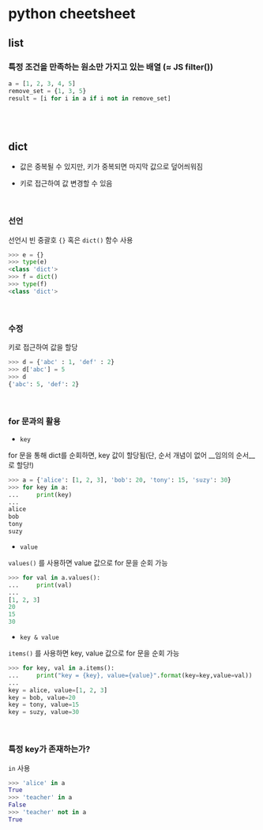 # python cheetsheet


## list

### 특정 조건을 만족하는 원소만 가지고 있는 배열 (≈ JS filter())

```python
a = [1, 2, 3, 4, 5]
remove_set = {1, 3, 5}
result = [i for i in a if i not in remove_set]
```





<br>
<br>

## dict

- 값은 중복될 수 있지만, 키가 중복되면 마지막 값으로 덮어씌워짐

- 키로 접근하여 값 변경할 수 있음

<br>

### 선언 

선언시 빈 중괄호 `{}` 혹은 `dict()` 함수 사용

```python
>>> e = {}
>>> type(e)
<class 'dict'>
>>> f = dict()
>>> type(f)
<class 'dict'>
```

<br>

### 수정

키로 접근하여 값을 할당
```python
>>> d = {'abc' : 1, 'def' : 2}
>>> d['abc'] = 5
>>> d
{'abc': 5, 'def': 2}
```

<br>

### for 문과의 활용
- `key`

for 문을 통해 dict를 순회하면, key 값이 할당됨(단, 순서 개념이 없어 __임의의 순서__로 할당!)

```python
>>> a = {'alice': [1, 2, 3], 'bob': 20, 'tony': 15, 'suzy': 30}
>>> for key in a:
...     print(key)
... 
alice
bob
tony
suzy
```

- `value`

`values()` 를 사용하면 value 값으로 for 문을 순회 가능

```python
>>> for val in a.values():
...     print(val)
... 
[1, 2, 3]
20
15
30    
```


- `key & value`

`items()` 를 사용하면 key, value 값으로 for 문을 순회 가능

```python
>>> for key, val in a.items():
...     print("key = {key}, value={value}".format(key=key,value=val))
... 
key = alice, value=[1, 2, 3]
key = bob, value=20
key = tony, value=15
key = suzy, value=30
```

<br>

### 특정 key가 존재하는가?

`in` 사용

```python
>>> 'alice' in a
True
>>> 'teacher' in a
False
>>> 'teacher' not in a
True
```

<br>

<br>
<br>
<br>
<br>


```python
```


<br>
<br>
<br>
<br>
